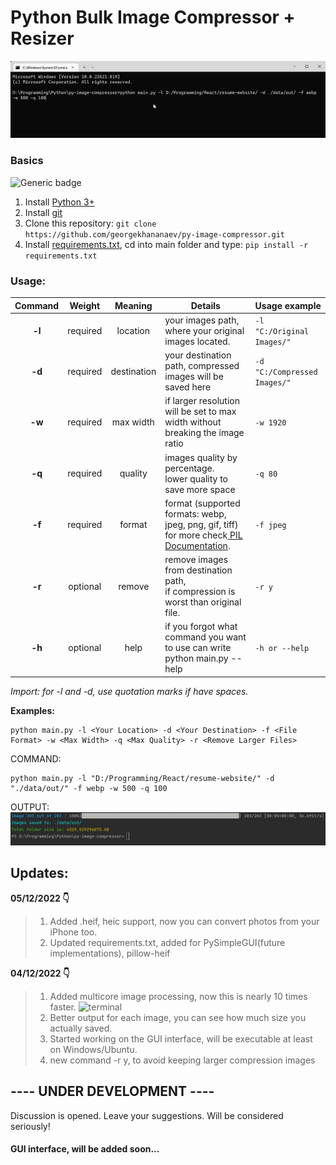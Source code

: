 # Python Bulk Image Compressor + Resizer
![animation](https://github.com/georgekhananaev/py-image-compressor/blob/main/screenshots/animation.gif?raw=true)


### Basics
![Generic badge](https://img.shields.io/badge/Python_3.11-Supported-green.svg)

1. Install [Python 3+](https://www.python.org/downloads/)
2. Install [git](https://github.com/georgekhananaev/py-image-compressor)
3. Clone this repository: ```git clone https://github.com/georgekhananaev/py-image-compressor.git```
4. Install [requirements.txt](https://note.nkmk.me/en/python-pip-install-requirements/), cd into main folder and type: ```pip install -r requirements.txt```

### Usage:


| Command                 | Weight                    | Meaning                      | Details                                                                                                                                                                   | Usage example                |
|-------------------------|---------------------------|------------------------------|---------------------------------------------------------------------------------------------------------------------------------------------------------------------------|------------------------------|
| <center>**-l**</center> | <center>required</center> | <center>location</center>    | your images path, where your original images located.                                                                                                                     | `-l "C:/Original Images/"`   |
| <center>**-d**</center> | <center>required</center> | <center>destination</center> | your destination path, compressed images will be saved here                                                                                                               | `-d "C:/Compressed Images/"` |
| <center>**-w**</center> | <center>required</center> | <center>max width </center>  | if larger resolution will be set to max width without breaking the image ratio                                                                                            | `-w 1920`                    |
| <center>**-q**</center> | <center>required</center> | <center>quality</center>     | images quality by percentage.<br/>lower quality to save more space                                                                                                        | `-q 80`                      |
| <center>**-f**</center> | <center>required</center> | <center>format</center>      | format (supported formats: webp, jpeg, png, gif, tiff) <br/>for more check[ PIL Documentation](https://pillow.readthedocs.io/en/stable/handbook/image-file-formats.html). | `-f jpeg`                    |
| <center>**-r**</center> | <center>optional</center> | <center>remove</center>      | remove images from destination path, <br/>if compression is worst than original file.                                                                                     | `-r y`                       |
| <center>**-h**</center> | <center>optional</center> | <center>help</center>        | if you forgot what command you want to use can write python main.py --help                                                                                                | `-h or --help`               |


_Import: for -l and -d, use quotation marks if have spaces._

**Examples:**

```
python main.py -l <Your Location> -d <Your Destination> -f <File Format> -w <Max Width> -q <Max Quality> -r <Remove Larger Files>
```


COMMAND:

```
python main.py -l "D:/Programming/React/resume-website/" -d "./data/out/" -f webp -w 500 -q 100
```

OUTPUT:
![terminal](https://github.com/georgekhananaev/py-image-compressor/blob/main/screenshots/screenshot.jpg?raw=true)

## Updates:
**05/12/2022 👇️**
> 1. Added .heif, heic support, now you can convert photos from your iPhone too.
> 2. Updated requirements.txt, added for PySimpleGUI(future implementations), pillow-heif

**04/12/2022 👇️**
> 1. Added multicore image processing, now this is nearly 10 times faster.
> ![terminal](https://github.com/georgekhananaev/py-image-compressor/blob/main/screenshots/multicore.gif?raw=true)
> 2. Better output for each image, you can see how much size you actually saved.
> 3. Started working on the GUI interface, will be executable at least on Windows/Ubuntu.
> 4. new command -r y, to avoid keeping larger compression images


## ---- UNDER DEVELOPMENT ----

Discussion is opened. Leave your suggestions. Will be considered seriously!
#### GUI interface, will be added soon...

